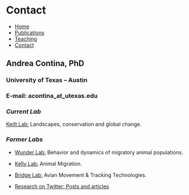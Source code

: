 # Contact

* [Home](https://acontina.github.io/Research)
* [Publications](https://acontina.github.io/Publications)
* [Teaching](https://acontina.github.io/Teaching)
* [Contact](https://acontina.github.io/contact)

## Andrea Contina, PhD

### University of Texas – Austin
### E-mail: acontina_at_utexas.edu

### *Current Lab*
[Keitt Lab:](https://sites.cns.utexas.edu/keittlab) Landscapes, conservation and global change.

### *Former Labs*
* [Wunder Lab:](https://mikewunder.wordpress.com/lab-members-3) Behavior and dynamics of migratory animal populations.
* [Kelly Lab:](http://www.animalmigration.org/bunting/index.htm) Animal Migration.
* [Bridge Lab:](http://thebridgelab.oucreate.com/research-2) Avian Movement & Tracking Technologies.

* [Research on Twitter: Posts and articles](https://twitter.com/andrea_contina)
